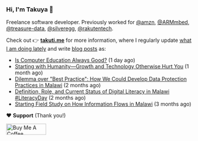 ### Hi, I'm Takuya 👋

Freelance software developer. Previously worked for [@amzn](https://github.com/amzn), [@ARMmbed](https://github.com/ARMmbed), [@treasure-data](https://github.com/treasure-data), [@silveregg](https://github.com/silveregg), [@rakutentech](https://github.com/rakutentech).

Check out 👉 **[takuti.me](https://takuti.me/)** for more information, where I regularly update [what I am doing lately](https://takuti.me/now/) and write [blog posts](https://takuti.me/note/) as:


- [Is Computer Education Always Good?](https://takuti.me/note/computer-education-in-malawi/) (1 day ago)
- [Starting with Humanity—Growth and Technology Otherwise Hurt You](https://takuti.me/note/playing-in-malawi/) (1 month ago)
- [Dilemma over &#34;Best Practice&#34;: How We Could Develop Data Protection Practices in Malawi](https://takuti.me/note/data-protection-law-in-malawi-2023/) (2 months ago)
- [Definition, Role, and Current Status of Digital Literacy in Malawi #LiteracyDay](https://takuti.me/note/digital-malawi-2023/) (2 months ago)
- [Starting Field Study on How Information Flows in Malawi](https://takuti.me/note/volunteering-in-malawi/) (3 months ago)

❤️ **Support** (Thank you!)

<a href="https://www.buymeacoffee.com/takuti" target="_blank"><img src="https://cdn.buymeacoffee.com/buttons/v2/default-yellow.png" alt="Buy Me A Coffee" style="height: 30px !important;width: 108px !important;" ></a>
